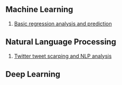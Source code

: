 ## Machine Learning

1. [Basic regression analysis and prediction ](https://github.com/basilkjose/Machine-learning-problems/tree/main/basic%20regression%20analysis)

## Natural Language Processing

1. [Twitter tweet scarping and NLP analysis](https://github.com/basilkjose/Machine_learning_NLP_Deep_Learning_Problems/blob/main/scrapping%20tweets%20and%20NLP%20analysis.ipynb)


## Deep Learning
